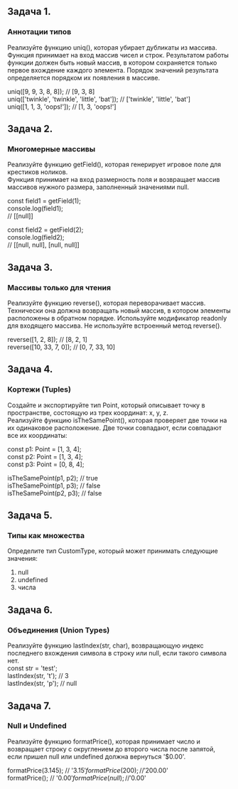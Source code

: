 ## Задача 1.   
### Аннотации типов  
Реализуйте функцию uniq(), которая убирает дубликаты из массива. Функция принимает на вход массив чисел и строк. Результатом работы функции должен быть новый массив, в котором сохраняется только первое вхождение каждого элемента. Порядок значений результата определяется порядком их появления в массиве.  

uniq([9, 9, 3, 8, 8]); // [9, 3, 8]  
uniq(['twinkle', 'twinkle', 'little', 'bat']); // ['twinkle', 'little', 'bat']  
uniq([1, 1, 3, 'oops!']); // [1, 3, 'oops!']  

## Задача 2.   
### Многомерные массивы  
Реализуйте функцию getField(), которая генерирует игровое поле для крестиков ноликов.   
Функция принимает на вход размерность поля и возвращает массив массивов нужного размера, заполненный значениями null.  

const field1 = getField(1);  
console.log(field1);  
// [[null]]  

const field2 = getField(2);  
console.log(field2);  
// [[null, null], [null, null]]  


## Задача 3.   
### Массивы только для чтения  
Реализуйте функцию reverse(), которая переворачивает массив.   
Технически она должна возвращать новый массив, в котором элементы расположены в обратном порядке. Используйте модификатор readonly для входящего массива. Не используйте встроенный метод reverse().    

reverse([1, 2, 8]); // [8, 2, 1]  
reverse([10, 33, 7, 0]); // [0, 7, 33, 10]  

## Задача 4.   
### Кортежи (Tuples)  
Создайте и экспортируйте тип Point, который описывает точку в пространстве, состоящую из трех координат: x, y, z.  
Реализуйте функцию isTheSamePoint(), которая проверяет две точки на их одинаковое расположение. Две точки совпадают, если совпадают все их координаты:  

const p1: Point = [1, 3, 4];  
const p2: Point = [1, 3, 4];  
const p3: Point = [0, 8, 4];  

isTheSamePoint(p1, p2); // true  
isTheSamePoint(p1, p3); // false  
isTheSamePoint(p2, p3); // false  


## Задача 5.   
### Типы как множества  
Определите тип CustomType, который может принимать следующие значения:  
1. null  
2. undefined  
3. числа  

## Задача 6.   
### Объединения (Union Types)  
Реализуйте функцию lastIndex(str, char), возвращающую индекс последнего вхождения символа в строку или null, если такого символа нет.  
const str = 'test';  
lastIndex(str, 't'); // 3  
lastIndex(str, 'p'); // null  


## Задача 7.   
### Null и Undefined  
Реализуйте функцию formatPrice(), которая принимает число и возвращает строку с округлением до второго числа после запятой, если пришел null или undefined должна вернуться '$0.00'.  

formatPrice(3.145); // '$3.15'  
formatPrice(200); // '$200.00'  
formatPrice(); // '$0.00'  
formatPrice(null); // '$0.00'  

